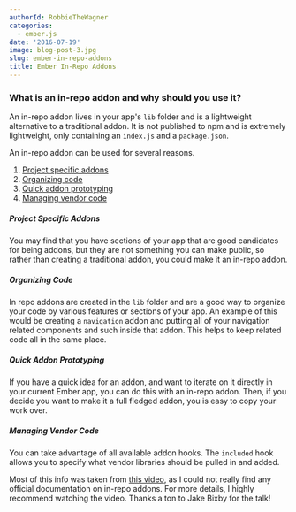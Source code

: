 ```yaml
---
authorId: RobbieTheWagner
categories:
  - ember.js
date: '2016-07-19'
image: blog-post-3.jpg
slug: ember-in-repo-addons
title: Ember In-Repo Addons
---
```


### What is an in-repo addon and why should you use it?

An in-repo addon lives in your app's `lib` folder and is a lightweight
alternative to a traditional addon. It is not published to npm and is extremely
lightweight, only containing an `index.js` and a `package.json`.

An in-repo addon can be used for several reasons.

1. [Project specific addons](#project-specific-addons)
1. [Organizing code](#organizing-code)
1. [Quick addon prototyping](#quick-addon-prototyping)
1. [Managing vendor code](#managing-vendor-code)

<h5 id="project-specific-addons">Project Specific Addons</h5>

You may find that you have sections of your app that are good candidates for
being addons, but they are not something you can make public, so rather than
creating a traditional addon, you could make it an in-repo addon.

<h5 id="organizing-code">Organizing Code</h5>

In repo addons are created in the `lib` folder and are a good way to organize
your code by various features or sections of your app. An example of this would
be creating a `navigation` addon and putting all of your navigation related
components and such inside that addon. This helps to keep related code all in
the same place.

<h5 id="quick-addon-prototyping">Quick Addon Prototyping</h5>

If you have a quick idea for an addon, and want to iterate on it directly in
your current Ember app, you can do this with an in-repo addon. Then, if you
decide you want to make it a full fledged addon, you is easy to copy your work
over.

<h5 id="managing-vendor-code">Managing Vendor Code</h5>

You can take advantage of all available addon hooks. The `included` hook allows
you to specify what vendor libraries should be pulled in and added.

Most of this info was taken from
[this video](https://www.youtube.com/watch?v=VYrMs1Zzpqs), as I could not really
find any official documentation on in-repo addons. For more details, I highly
recommend watching the video. Thanks a ton to Jake Bixby for the talk!
